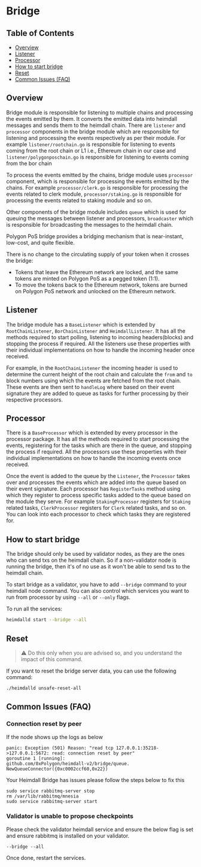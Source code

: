 # Bridge

## Table of Contents

- [Overview](#overview)
- [Listener](#listener)
- [Processor](#processor)
- [How to start bridge](#how-to-start-bridge)
- [Reset](#reset)
- [Common Issues (FAQ)](#common-issues-faq)

## Overview
Bridge module is responsible for listening to multiple chains and processing the events emitted by them.
It converts the emitted data into heimdall messages and sends them to the heimdall chain.
There are `listener` and `processor` components in the bridge module
which are responsible for listening and processing the events respectively as per their module.
For example `listener/rootchain.go` is responsible
for listening to events coming from the root chain or L1 i.e., Ethereum chain in our case
and `listener/polygonposchain.go` is responsible for listening to events coming from the bor chain

To process the events emitted by the chains, bridge module uses `processor` component,
which is responsible for processing the events emitted by the chains.
For example `processor/clerk.go` is responsible for processing the events related to clerk module,
`processor/staking.go` is responsible for processing the events related to staking module and so on.

Other components of the bridge module includes `queue` which is used for queuing the messages between listener and processors, `broadcaster` which is responsible for broadcasting the messages to the heimdall chain.

Polygon PoS bridge provides a bridging mechanism that is near-instant, low-cost, and quite flexible.

There is no change to the circulating supply of your token when it crosses the bridge:
- Tokens that leave the Ethereum network are locked, and the same tokens are minted on Polygon PoS as a pegged token (1:1).
- To move the tokens back to the Ethereum network, tokens are burned on Polygon PoS network and unlocked on the Ethereum network.

## Listener

The bridge module has a `BaseListener` which is extended by `RootChainListener`,
`BorChainListener` and `HeimdallListener`.
It has all the methods required to start polling,
listening to incoming headers(blocks) and stopping the process if required.
All the listeners use these properties with their individual implementations
on how to handle the incoming header once received.

For example,
in the `RootChainListener` the incoming header is used to determine the current height of the root chain
and calculate the `from` and `to` block numbers using which the events are fetched from the root chain.
These events are then sent to `handleLog` where based on their event signature they are added to queue as tasks for further processing by their respective processors.

## Processor

There is a `BaseProcessor` which is extended by every processor in the processor package.
It has all the methods required to start processing the events,
registering for the tasks which are there in the queue, and stopping the process if required.
All the processors use these properties with their individual implementations
on how to handle the incoming events once received.

Once the event is added to the queue by the `Listener`,
the `Processor` takes over and processes the events which are added into the queue based on their event signature.
Each processor has `RegisterTasks` method using
which they register to process specific tasks added to the queue based on the module they serve.
For example `StakingProcessor` registers for `Staking` related tasks,
`ClerkProcessor` registers for `Clerk` related tasks, and so on.
You can look into each processor to check which tasks they are registered for.

## How to start bridge

The bridge should only be used by validator nodes, as they are the ones who can send txs on the heimdall chain.
So if a non-validator node is running the bridge,
then it's of no use as it won't be able to send txs to the heimdall chain.

To start bridge as a validator, you have to add `--bridge` command to your heimdall node command.
You can also control which services you want to run from processor by using `--all` or `--only` flags.

To run all the services:

```bash
heimdalld start --bridge --all
```

## Reset

> :warning: Do this only when you are advised so, and you understand the impact of this command. 

If you want to reset the bridge server data, you can use the following command:

```bash
./heimdalld unsafe-reset-all
```

## Common Issues (FAQ)

### Connection reset by peer

If the node shows up the logs as below

```
panic: Exception (501) Reason: "read tcp 127.0.0.1:35218->127.0.0.1:5672: read: connection reset by peer"
goroutine 1 [running]:
github.com/0xPolygon/heimdall-v2/bridge/queue. NewQueueConnector({0xc0002ccf60,0x22})
```
Your Heimdall Bridge has issues please follow the steps below to fix this

```
sudo service rabbitmq-server stop
rm /var/lib/rabbitmq/mnesia
sudo service rabbitmq-server start
```

### Validator is unable to propose checkpoints

Please check the validator heimdall service and ensure the below flag is set and ensure rabbitmq is installed on your validator.

```
--bridge --all
```

Once done, restart the services.



